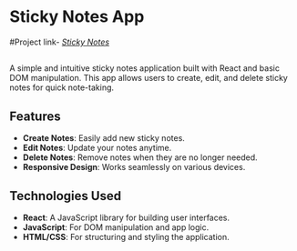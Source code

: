 # Sticky Notes App

#Project link- [*Sticky Notes*](https://stickynotesbyraj.netlify.app/)
##
A simple and intuitive sticky notes application built with React and basic DOM manipulation. This app allows users to create, edit, and delete sticky notes for quick note-taking.

## Features

- **Create Notes**: Easily add new sticky notes.
- **Edit Notes**: Update your notes anytime.
- **Delete Notes**: Remove notes when they are no longer needed.
- **Responsive Design**: Works seamlessly on various devices.

## Technologies Used

- **React**: A JavaScript library for building user interfaces.
- **JavaScript**: For DOM manipulation and app logic.
- **HTML/CSS**: For structuring and styling the application.
